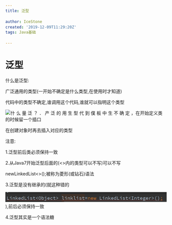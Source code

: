 ```yaml
---
title: 泛型

author: IceStone
created: '2019-12-09T11:29:20Z'
tags: Java基础

---
```


# 泛型

什么是泛型:

广泛通用的类型(一开始不确定是什么类型,在使用时才知道)

代码中的类型不确定,谁调用这个代码,谁就可以指明这个类型

![什 么 量 泛 ？ 
． 产 泛 的 用 生 型 
代 到 僕 板 中 生 不 确 定 ， ](images/28c2544c-cf06-4e3e-af7d-9695fbc3f4a5.png)在开始定义类的时候留一个插口


在创建对象时再去插入对应的类型

注意:

1.泛型前后类必须保持一致

2.从Java7开始泛型后面的(<>内的类型可以不写)可以不写

newLinkedList<>();被称为菱形(或钻石)语法

3.泛型是没有继承的(就这种错的

![Linkedl_ist<Object> linklist=new ; ](images/6a90349d-1b3c-44ef-bae1-6ccfe3d47787.png)),前后必须保持一致


4.泛型其实是一个语法糖

 
 
 

